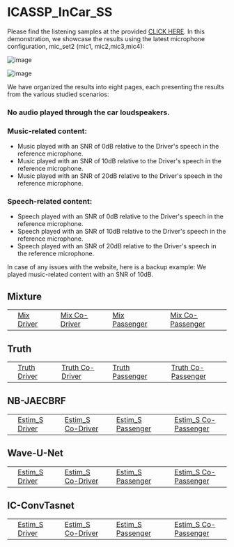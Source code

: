 # ICASSP_InCar_SS

Please find the listening samples at the provided [CLICK HERE]([URL](https://hafsatimohammed.github.io/#/)).   In this demonstration, we showcase the results using the latest microphone configuration, mic_set2 (mic1, mic2,mic3,mic4):

![image](https://github.com/HafsatiMohammed/ICASSP_InCar_SS/assets/64764613/16e39ad4-0eb1-40ba-8835-d3a0e79b428a)

![image](https://github.com/HafsatiMohammed/ICASSP_InCar_SS/assets/64764613/13446f45-b44e-4993-a748-c79c3f940cc6)

We have organized the results into eight pages, each presenting the results from the various studied scenarios:

### No audio played through the car loudspeakers.

### Music-related content:
- Music played with an SNR of 0dB relative to the Driver's speech in the reference microphone.
- Music played with an SNR of 10dB relative to the Driver's speech in the reference microphone.
- Music played with an SNR of 20dB relative to the Driver's speech in the reference microphone.
### Speech-related content:

- Speech played with an SNR of 0dB relative to the Driver's speech in the reference microphone.
- Speech played with an SNR of 10dB relative to the Driver's speech in the reference microphone.
- Speech played with an SNR of 20dB relative to the Driver's speech in the reference microphone.




In case of any issues with the website, here is a backup example: We played music-related content with an SNR of 10dB.




## Mixture
<table>
  <tr>
    <td>
    <td><a href="./MusicMix_0_set1.wav">Mix Driver</a></td>
    </td>
    <td>
    <td><a href="./MusicMix_1_set1.wav">Mix Co-Driver</a></td>
    </td>
    <td>
    <td><a href="./MusicMix_2_set1.wav">Mix Passenger</a></td>
    </td>
    <td>
    <td><a href="./MusicMix_3_set1.wav">Mix Co-Passenger</a></td>
    </td>
  </tr>
</table>



## Truth
<table>
  <tr>
    <td>
    <td><a href="./MusicTruth_0_set1.wav">Truth Driver</a></td>
    </td>
    <td>
    <td><a href="./MusicTruth_1_set1.wav">Truth Co-Driver</a></td>
    </td>
    <td>
    <td><a href="./MusicTruth_2_set1.wav">Truth Passenger</a></td>
    </td>
    <td>
    <td><a href="./MusicTruth_3_set1.wav">Truth Co-Passenger</a></td>
    </td>
  </tr>
</table>


## NB-JAECBRF
<table>
  <tr>
    <td>
    <td><a href="./MusicBeamRNN_0_set1.wav">Estim_S Driver</a></td>
    </td>
    <td>
    <td><a href="./MusicBeamRNN_1_set1.wav">Estim_S Co-Driver</a></td>
    </td>
    <td>
    <td><a href="./MusicBeamRNN_2_set1.wav">Estim_S Passenger</a></td>
    </td>
    <td>
    <td><a href="./MusicBeamRNN_3_set1.wav">Estim_S Co-Passenger</a></td>
    </td>
  </tr>
</table>


## Wave-U-Net
<table>
  <tr>
    <td>
    <td><a href="./MusicWaveUnet_0_set1.wav">Estim_S Driver</a></td>
    </td>
    <td>
    <td><a href="./MusicWaveUnet_1_set1.wav">Estim_S Co-Driver</a></td>
    </td>
    <td>
    <td><a href="./MusicWaveUnet_2_set1.wav">Estim_S Passenger</a></td>
    </td>
    <td>
    <td><a href="./MusicWaveUnet_set1.wav">Estim_S Co-Passenger</a></td>
    </td>
  </tr>
</table>

## IC-ConvTasnet
<table>
  <tr>
    <td>
    <td><a href="./MusicIC-ConvTas_0_set1.wav">Estim_S Driver</a></td>
    </td>
    <td>
    <td><a href="./MusicIC-ConvTas_1_set1.wav">Estim_S Co-Driver</a></td>
    </td>
    <td>
    <td><a href="./MusicIC-ConvTas_2_set1.wav">Estim_S Passenger</a></td>
    </td>
    <td>
    <td><a href="./MusicIC-ConvTas_set1.wav">Estim_S Co-Passenger</a></td>
    </td>
  </tr>
</table>









